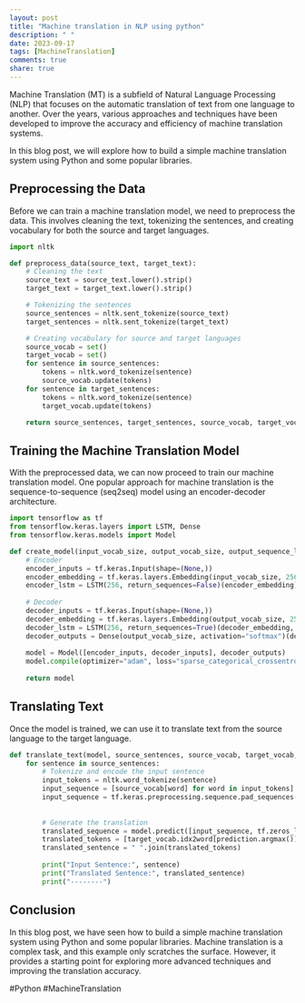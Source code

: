 ```yaml
---
layout: post
title: "Machine translation in NLP using python"
description: " "
date: 2023-09-17
tags: [MachineTranslation]
comments: true
share: true
---
```


Machine Translation (MT) is a subfield of Natural Language Processing (NLP) that focuses on the automatic translation of text from one language to another. Over the years, various approaches and techniques have been developed to improve the accuracy and efficiency of machine translation systems.

In this blog post, we will explore how to build a simple machine translation system using Python and some popular libraries.

## Preprocessing the Data

Before we can train a machine translation model, we need to preprocess the data. This involves cleaning the text, tokenizing the sentences, and creating vocabulary for both the source and target languages.

```python
import nltk

def preprocess_data(source_text, target_text):
    # Cleaning the text
    source_text = source_text.lower().strip()
    target_text = target_text.lower().strip()

    # Tokenizing the sentences
    source_sentences = nltk.sent_tokenize(source_text)
    target_sentences = nltk.sent_tokenize(target_text)

    # Creating vocabulary for source and target languages
    source_vocab = set()
    target_vocab = set()
    for sentence in source_sentences:
        tokens = nltk.word_tokenize(sentence)
        source_vocab.update(tokens)
    for sentence in target_sentences:
        tokens = nltk.word_tokenize(sentence)
        target_vocab.update(tokens)

    return source_sentences, target_sentences, source_vocab, target_vocab
```
## Training the Machine Translation Model

With the preprocessed data, we can now proceed to train our machine translation model. One popular approach for machine translation is the sequence-to-sequence (seq2seq) model using an encoder-decoder architecture.

```python
import tensorflow as tf
from tensorflow.keras.layers import LSTM, Dense
from tensorflow.keras.models import Model

def create_model(input_vocab_size, output_vocab_size, output_sequence_length):
    # Encoder
    encoder_inputs = tf.keras.Input(shape=(None,))
    encoder_embedding = tf.keras.layers.Embedding(input_vocab_size, 256)(encoder_inputs)
    encoder_lstm = LSTM(256, return_sequences=False)(encoder_embedding)
    
    # Decoder
    decoder_inputs = tf.keras.Input(shape=(None,))
    decoder_embedding = tf.keras.layers.Embedding(output_vocab_size, 256)(decoder_inputs)
    decoder_lstm = LSTM(256, return_sequences=True)(decoder_embedding, initial_state=[encoder_lstm, encoder_lstm])
    decoder_outputs = Dense(output_vocab_size, activation="softmax")(decoder_lstm)
    
    model = Model([encoder_inputs, decoder_inputs], decoder_outputs)
    model.compile(optimizer="adam", loss="sparse_categorical_crossentropy")
    
    return model
```

## Translating Text

Once the model is trained, we can use it to translate text from the source language to the target language.

```python
def translate_text(model, source_sentences, source_vocab, target_vocab, max_length):
    for sentence in source_sentences:
        # Tokenize and encode the input sentence
        input_tokens = nltk.word_tokenize(sentence)
        input_sequence = [source_vocab[word] for word in input_tokens]
        input_sequence = tf.keras.preprocessing.sequence.pad_sequences([input_sequence],
                                                                       maxlen=max_length,
                                                                       padding="post")
        # Generate the translation
        translated_sequence = model.predict([input_sequence, tf.zeros_like(input_sequence)])
        translated_tokens = [target_vocab.idx2word[prediction.argmax()] for prediction in translated_sequence[0]]
        translated_sentence = " ".join(translated_tokens)
        
        print("Input Sentence:", sentence)
        print("Translated Sentence:", translated_sentence)
        print("--------")
```

## Conclusion

In this blog post, we have seen how to build a simple machine translation system using Python and some popular libraries. Machine translation is a complex task, and this example only scratches the surface. However, it provides a starting point for exploring more advanced techniques and improving the translation accuracy.

#Python #MachineTranslation